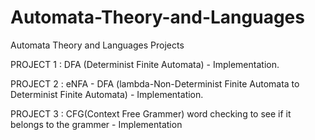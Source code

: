 # Automata-Theory-and-Languages
Automata Theory and Languages Projects


PROJECT 1 : DFA (Determinist Finite Automata) - Implementation.

PROJECT 2 : eNFA - DFA (lambda-Non-Determinist Finite Automata to Determinist Finite Automata) - Implementation.

PROJECT 3 : CFG(Context Free Grammer) word checking to see if it belongs to the grammer - Implementation
